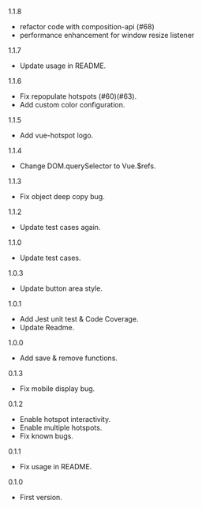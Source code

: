 1.1.8
* refactor code with composition-api (#68)
* performance enhancement for window resize listener

1.1.7
* Update usage in README.

1.1.6
* Fix repopulate hotspots (#60)(#63).
* Add custom color configuration.

1.1.5
* Add vue-hotspot logo.

1.1.4
* Change DOM.querySelector to Vue.$refs.

1.1.3
* Fix object deep copy bug.

1.1.2
* Update test cases again.

1.1.0
* Update test cases.

1.0.3
* Update button area style.

1.0.1
* Add Jest unit test & Code Coverage.
* Update Readme.

1.0.0
* Add save & remove functions.

0.1.3
* Fix mobile display bug.

0.1.2
* Enable hotspot interactivity.
* Enable multiple hotspots.
* Fix known bugs.

0.1.1
* Fix usage in README.

0.1.0
* First version.